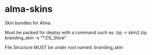 # alma-skins
Skin bundles for Alma.

Must be packed for deploy with a command such as: zip -r skin2.zip branding_skin -x "*.DS_Store"

File Structure MUST be under root named: branding_skin